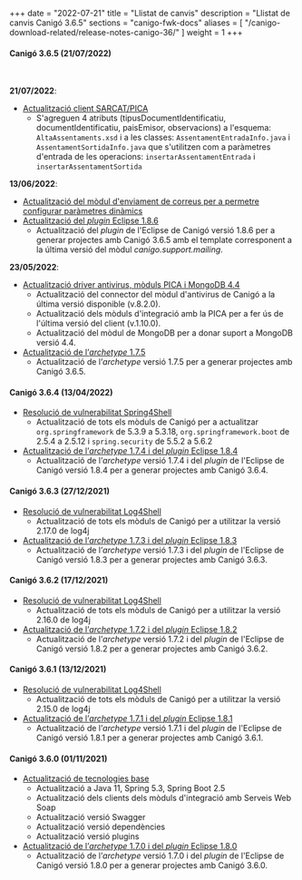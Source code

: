 +++
date        = "2022-07-21"
title       = "Llistat de canvis"
description = "Llistat de canvis Canigó 3.6.5"
sections    = "canigo-fwk-docs"
aliases = [
    "/canigo-download-related/release-notes-canigo-36/"
]
weight      = 1
+++

#### Canigó 3.6.5 (21/07/2022)

<br>

**21/07/2022**:

- [Actualització client SARCAT/PICA](/noticies/2022-07-21-CAN-actualitzacio-canigo-integration-sarcat-pica-3_0_6/)
   - S'agreguen 4 atributs (tipusDocumentIdentificatiu, documentIdentificatiu, paisEmisor, observacions) a l'esquema: `AltaAssentaments.xsd` i a les classes: `AssentamentEntradaInfo.java` i `AssentamentSortidaInfo.java` que s'utilitzen com a paràmetres d'entrada de les operacions: `insertarAssentamentEntrada` i `insertarAssentamentSortida`

**13/06/2022**:

- [Actualització del mòdul d'enviament de correus per a permetre configurar paràmetres dinàmics](/noticies/2022-06-13-CAN-actualitzacio-canigo-mailing-3_0_5)
- [Actualització del _plugin_ Eclipse 1.8.6](/noticies/2022-06-13-CAN-Actualitzacio_plugin_eclipse_1_8_6/)
   - Actualització del _plugin_ de l'Eclipse de Canigó versió 1.8.6 per a generar projectes amb Canigó 3.6.5 amb el template corresponent a la última versió del mòdul _canigo.support.mailing_.

**23/05/2022**:

- [Actualització driver antivirus, mòduls PICA i MongoDB 4.4](/noticies/2022-05-23-CAN-actualitzacio-canigo-3_6_5/)
   - Actualització del connector del mòdul d'antivirus de Canigó a la última versió disponible (v.8.2.0).
   - Actualització dels mòduls d'integració amb la PICA per a fer ús de l'última versió del client (v.1.10.0).
   - Actualització del mòdul de MongoDB per a donar suport a MongoDB versió 4.4.
- [Actualització de l’_archetype_ 1.7.5](/noticies/2022-05-23-CAN-Actualitzacio_archetype_1_7_5_plugin_eclipse_1_8_5/)
   - Actualització de l’_archetype_ versió 1.7.5 per a generar projectes amb Canigó 3.6.5.

#### Canigó 3.6.4 (13/04/2022)

- [Resolució de vulnerabilitat Spring4Shell](/noticies/2022-04-13-CAN-actualitzacio-canigo-3_6_4/)
   - Actualització de tots els mòduls de Canigó per a actualitzar `org.springframework` de 5.3.9 a 5.3.18,
   `org.springframework.boot` de 2.5.4 a 2.5.12 i `spring.security` de 5.5.2 a 5.6.2
- [Actualització de l’_archetype_ 1.7.4 i del _plugin_ Eclipse 1.8.4](/noticies/2022-04-13-CAN-Actualitzacio_archetype_1_7_4_plugin_eclipse_1_8_4/)
   - Actualització de l’_archetype_ versió 1.7.4 i del _plugin_ de l'Eclipse de Canigó versió 1.8.4 per a generar projectes amb Canigó 3.6.4.

#### Canigó 3.6.3 (27/12/2021)

- [Resolució de vulnerabilitat Log4Shell](/noticies/2021-12-27-CAN-actualitzacio-canigo-3_4_9_3_6_3/)
   - Actualització de tots els mòduls de Canigó per a utilitzar la versió 2.17.0 de log4j
- [Actualització de l’_archetype_ 1.7.3 i del _plugin_ Eclipse 1.8.3](/noticies/2021-12-27-CAN-Actualitzacio_archetype_1_7_3_plugin_eclipse_1_8_3)
   - Actualització de l’_archetype_ versió 1.7.3 i del _plugin_ de l'Eclipse de Canigó versió 1.8.3 per a generar projectes amb Canigó 3.6.3.

#### Canigó 3.6.2 (17/12/2021)

- [Resolució de vulnerabilitat Log4Shell](/noticies/2021-12-17-CAN-actualitzacio-canigo-3_4_8_3_6_2/)
   - Actualització de tots els mòduls de Canigó per a utilitzar la versió 2.16.0 de log4j
- [Actualització de l’_archetype_ 1.7.2 i del _plugin_ Eclipse 1.8.2](/noticies/2021-12-17-CAN-Actualitzacio_archetype_1_7_2_plugin_eclipse_1_8_2)
   - Actualització de l’_archetype_ versió 1.7.2 i del _plugin_ de l'Eclipse de Canigó versió 1.8.2 per a generar projectes amb Canigó 3.6.2.

#### Canigó 3.6.1 (13/12/2021)

- [Resolució de vulnerabilitat Log4Shell](/noticies/2021-12-13-CAN-actualitzacio-canigo-3_4_7_3_6_1/)
   - Actualització de tots els mòduls de Canigó per a utilitzar la versió 2.15.0 de log4j
- [Actualització de l’_archetype_ 1.7.1 i del _plugin_ Eclipse 1.8.1](/noticies/2021-12-13-CAN-Actualitzacio_archetype_1_7_1_plugin_eclipse_1_8_1)
   - Actualització de l’_archetype_ versió 1.7.1 i del _plugin_ de l'Eclipse de Canigó versió 1.8.1 per a generar projectes amb Canigó 3.6.1.

#### Canigó 3.6.0 (01/11/2021)
- [Actualització de tecnologies base](/noticies/2021-10-25-CAN-actualitzacio-canigo-3_6_0/)
   - Actualització a Java 11, Spring 5.3, Spring Boot 2.5
   - Actualització dels clients dels mòduls d'integració amb Serveis Web Soap
   - Actualització versió Swagger
   - Actualització versió dependències
   - Actualització versió plugins
- [Actualització de l’_archetype_ 1.7.0 i del _plugin_ Eclipse 1.8.0](/noticies/2021-10-25-CAN-Actualitzacio_archetype_1_7_0_plugin_eclipse_1_8_0)
   - Actualització de l’_archetype_ versió 1.7.0 i del _plugin_ de l'Eclipse de Canigó versió 1.8.0 per a generar projectes amb Canigó 3.6.0.